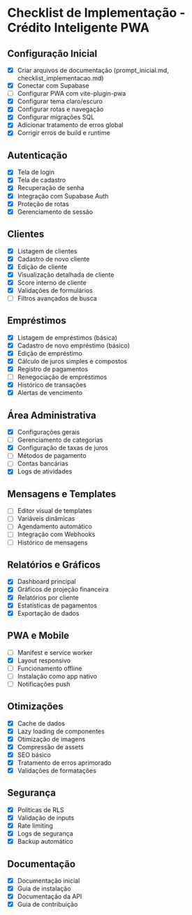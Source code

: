 
# Checklist de Implementação - Crédito Inteligente PWA

## Configuração Inicial
- [x] Criar arquivos de documentação (prompt_inicial.md, checklist_implementacao.md)
- [x] Conectar com Supabase
- [ ] Configurar PWA com vite-plugin-pwa
- [x] Configurar tema claro/escuro
- [x] Configurar rotas e navegação
- [x] Configurar migrações SQL
- [x] Adicionar tratamento de erros global
- [x] Corrigir erros de build e runtime

## Autenticação
- [x] Tela de login
- [x] Tela de cadastro
- [x] Recuperação de senha
- [x] Integração com Supabase Auth
- [x] Proteção de rotas
- [x] Gerenciamento de sessão

## Clientes
- [x] Listagem de clientes
- [x] Cadastro de novo cliente
- [x] Edição de cliente
- [x] Visualização detalhada de cliente
- [x] Score interno de cliente
- [x] Validações de formulários
- [ ] Filtros avançados de busca

## Empréstimos
- [x] Listagem de empréstimos (básica)
- [x] Cadastro de novo empréstimo (básico)
- [x] Edição de empréstimo
- [x] Cálculo de juros simples e compostos
- [x] Registro de pagamentos
- [ ] Renegociação de empréstimos
- [x] Histórico de transações
- [x] Alertas de vencimento

## Área Administrativa
- [x] Configurações gerais
- [ ] Gerenciamento de categorias
- [x] Configuração de taxas de juros
- [ ] Métodos de pagamento
- [ ] Contas bancárias
- [x] Logs de atividades

## Mensagens e Templates
- [ ] Editor visual de templates
- [ ] Variáveis dinâmicas
- [ ] Agendamento automático
- [ ] Integração com Webhooks
- [ ] Histórico de mensagens

## Relatórios e Gráficos
- [x] Dashboard principal
- [x] Gráficos de projeção financeira
- [x] Relatórios por cliente
- [x] Estatísticas de pagamentos
- [x] Exportação de dados

## PWA e Mobile
- [ ] Manifest e service worker
- [x] Layout responsivo
- [ ] Funcionamento offline
- [ ] Instalação como app nativo
- [ ] Notificações push

## Otimizações
- [x] Cache de dados
- [x] Lazy loading de componentes
- [x] Otimização de imagens
- [x] Compressão de assets
- [x] SEO básico
- [x] Tratamento de erros aprimorado
- [x] Validações de formatações

## Segurança
- [x] Políticas de RLS
- [x] Validação de inputs
- [x] Rate limiting
- [x] Logs de segurança
- [x] Backup automático

## Documentação
- [x] Documentação inicial
- [x] Guia de instalação
- [x] Documentação da API
- [x] Guia de contribuição
